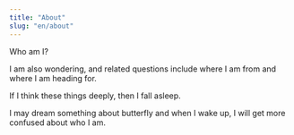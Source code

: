```yaml
---
title: "About"
slug: "en/about"
---
```


Who am I?

I am also wondering, and related questions include where I am from and where I am heading for.

If I think these things deeply, then I fall asleep.

I may dream something about butterfly and when I wake up, I will get more confused about who I am.
 
